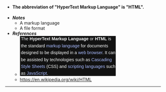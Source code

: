 - #### The abbreviation of "HyperText Markup Language" is "HTML".
- ***Notes***
    - A markup language
    - A file format
- ***References***
    - ![2022-12-25_18-46.png](../assets/2022-12-25_18-46_1671965225091_0.png)
    - https://en.wikipedia.org/wiki/HTML
- ---
